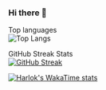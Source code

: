 ### Hi there 👋
Top languages\
![Top Langs](https://github-readme-stats.vercel.app/api/top-langs/?username=huynq24&layout=compact)

GitHub Streak Stats\
[![GitHub Streak](https://streak-stats.demolab.com?user=huynq24&theme=github-dark&border_radius=10&date_format=j%2Fn%5B%2FY%5D&mode=weekly)](https://git.io/streak-stats)

[![Harlok's WakaTime stats](https://github-readme-stats.vercel.app/api/wakatime?username=huynq24)](https://github.com/anuraghazra/github-readme-stats)

<!--
**huynq24/huynq24** is a ✨ _special_ ✨ repository because its `README.md` (this file) appears on your GitHub profile.

Here are some ideas to get you started:

- 🔭 I’m currently working on ...
- 🌱 I’m currently learning ...
- 👯 I’m looking to collaborate on ...
- 🤔 I’m looking for help with ...
- 💬 Ask me about ...
- 📫 How to reach me: ...
- 😄 Pronouns: ...
- ⚡ Fun fact: ...
-->
